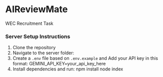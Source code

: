 # AIReviewMate
WEC Recruitment Task


### Server Setup Instructions
1. Clone the repository
2. Navigate to the server folder:
3. Create a `.env` file based on `.env.example` and Add your API key in this format:
   GEMINI_API_KEY=your_api_key_here
4. Install dependencies and run:
   npm install
   node index

